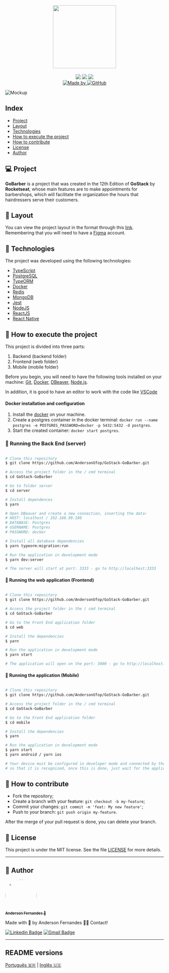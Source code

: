 <h1 align="center">
<img src="https://raw.githubusercontent.com/EliasGcf/gobarber/2e00ac943855be95a08fcebd2bc134f8e0c51ed9/.github/logo.svg" width="200px">
</h1>

<p align="center">
  <img src="https://img.shields.io/badge/-NodeJS-green" />
  <img src="https://img.shields.io/badge/-ReactJS-blue" />
  <img src="https://img.shields.io/badge/-React Native-9cf" /> <br>
	<a href="https://www.linkedin.com/in/anderson-fernandes-8b5a50135/" target="_blank">
    <img alt="Made by" src="https://img.shields.io/badge/made%20by-anderson%20fernandes-%23FF9000">
  </a>
  <a href="LICENSE.md" target="_blank">
    <img alt="GitHub" src="https://img.shields.io/github/license/EliasGcf/gobarber?color=%23FF9000">
  </a>
</p>
<img alt="Mockup" src="https://res.cloudinary.com/eliasgcf/image/upload/v1587509596/GoBarber/mockup_ocggit.png">

## Index
- [Project](#-project)
- [Layout](#-layout)
- [Technologies](#rocket-technologies)
- [How to execute the project](#-how-to-execute-the-project)
- [How to contribute](#-how-to-contribute)
- [License](#memo-license)
- [Author](#author)


## 💻 Project

**GoBarber** is a project that was created in the 12th Edition of **GoStack** by **Rocketseat**, whose main features are to make appointments for barbershops, which will facilitate the organization
the hours that hairdressers serve their customers.

## 🎨 Layout
You can view the project layout in the format through this [link](https://www.figma.com/file/BXCihtXXh9p37lGsENV614/GoBarber). Remembering that you will need to have a [Figma](https://www.figma.com/) account.

## :rocket: Technologies
The project was developed using the following technologies:
- [TypeScript](https://www.typescriptlang.org)
- [PostgreSQL](https://www.postgresql.org)
- [TypeORM](https://typeorm.io)
- [Docker](https://www.docker.com)
- [Redis](https://redis.io)
- [MongoDB](https://www.mongodb.com)
- [Jest](https://jestjs.io)
- [NodeJS](https://nodejs.org/en/)
- [ReactJS](https://reactjs.org)
- [React Native](https://facebook.github.io/react-native/)

## 🚀 How to execute the project

This project is divided into three parts:
1. Backend (backend folder)
2. Frontend (web folder)
3. Mobile (mobile folder)

Before you begin, you will need to have the following tools installed on your machine:
[Git](https://git-scm.com), [Docker]('https://www.docker.com'), [DBeaver](https://dbeaver.io), [Node.js](https://nodejs.org/en/).

In addition, it is good to have an editor to work with the code like [VSCode](https://code.visualstudio.com/)

####  Docker installation and configuration

1. Install the [docker](https://www.docker.com/get-started) on your machine.
2. Create a postgres container in the docker terminal: ``docker run --name postgres -e POSTGRES_PASSWORD=docker -p 5432:5432 -d postgres``.
3. Start the created container: ``docker start postgres``.

### 🎲 Running the Back End (server)

```bash

# Clone this repository
$ git clone https://github.com/AndersonUfop/GoStack-GoBarber.git

# Access the project folder in the / cmd terminal
$ cd GoStack-GoBarber

# Go to folder server
$ cd server

# Install dependences
$ yarn

# Open DBeaver and create a new connection, inserting the data:
# HOST: localhost / 192.168.99.100
# DATABASE: Postgres
# USERNAME: Postgres
# PASSWORD: docker

# Install all database dependencies
$ yarn typeorm:migration:run

# Run the application in development mode
$ yarn dev:server

# The server will start at port: 3333 - go to http://localhost:3333


```

#### 🧭 Running the web application (Frontend)

```bash

# Clone this repository
$ git clone https://github.com/AndersonUfop/GoStack-GoBarber.git

# Access the project folder in the / cmd terminal
$ cd GoStack-GoBarber

# Go to the Front End application folder
$ cd web

# Install the dependencies
$ yarn

# Run the application in development mode
$ yarn start

# The application will open on the port: 3000 - go to http://localhost:3000

```

#### 📱 Running the application (Mobile)

``` bash

# Clone this repository
$ git clone https://github.com/AndersonUfop/GoStack-GoBarber.git

# Access the project folder in the / cmd terminal
$ cd GoStack-GoBarber

# Go to the Front End application folder
$ cd mobile

# Install the dependencies
$ yarn

# Run the application in development mode
$ yarn start
$ yarn android / yarn ios

# Your device must be configured in developer mode and connected by the USB cable on your machine, 
# so that it is recognized, once this is done, just wait for the application to start.

```

## 🤔 How to contribute

- Fork the repository;
- Create a branch with your feature: `git checkout -b my-feature`;
- Commit your changes: `git commit -m 'feat: My new feature'`;
- Push to your branch: `git push origin my-feature`.

After the merge of your pull request is done, you can delete your branch.

## :memo: License

This project is under the MIT license. See the file [LICENSE](LICENSE.md) for more details.

---

## 🦸 Author
<a href="https://www.linkedin.com/in/anderson-fernandes-8b5a50135/">
  <img style="border-radius: 50%;" src="https://user-images.githubusercontent.com/49786548/98873391-0df75600-2457-11eb-9b10-210cc591a035.png" width="100px;"> <br />
  <sub><b>Anderson Fernandes 🚀</b></sub></a>

Made with :purple_heart: by Anderson Fernandes 👋🏽
Contact!

[![Linkedin Badge](https://img.shields.io/badge/-Anderson-blue?style=flat-square&logo=Linkedin&logoColor=white&link=https://www.linkedin.com/in/anderson-fernandes-8b5a50135/)](https://www.linkedin.com/in/anderson-fernandes-8b5a50135/)
[![Gmail Badge](https://img.shields.io/badge/-andersonfferreira96@gmail.com-c14438?style=flat-square&logo=Gmail&logoColor=white&link=mailto:andersonfferreira96@gmail.com)](mailto:andersonfferreira96@gmail.com)

___

##  README versions

[Português 🇧🇷](./README.md)  |  [Inglês 🇺🇸](./README-en.md)
